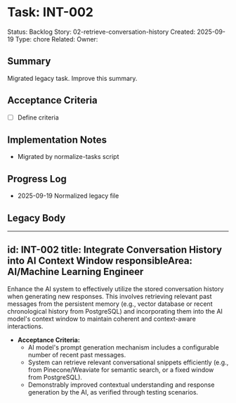 # Task: INT-002
Status: Backlog
Story: 02-retrieve-conversation-history
Created: 2025-09-19
Type: chore
Related:
Owner:

## Summary
Migrated legacy task. Improve this summary.

## Acceptance Criteria
- [ ] Define criteria

## Implementation Notes
- Migrated by normalize-tasks script

## Progress Log
- 2025-09-19 Normalized legacy file

## Legacy Body

---
id: INT-002
title: Integrate Conversation History into AI Context Window
responsibleArea: AI/Machine Learning Engineer
---
Enhance the AI system to effectively utilize the stored conversation history when generating new responses. This involves retrieving relevant past messages from the persistent memory (e.g., vector database or recent chronological history from PostgreSQL) and incorporating them into the AI model's context window to maintain coherent and context-aware interactions.

*   **Acceptance Criteria:**
    *   AI model's prompt generation mechanism includes a configurable number of recent past messages.
    *   System can retrieve relevant conversational snippets efficiently (e.g., from Pinecone/Weaviate for semantic search, or a fixed window from PostgreSQL).
    *   Demonstrably improved contextual understanding and response generation by the AI, as verified through testing scenarios.
